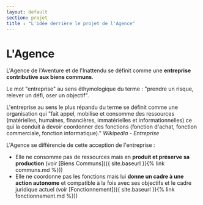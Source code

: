 ```yaml
---
layout: default
section: projet
title : "L'idée derrière le projet de l'Agence"
---
```

# L'Agence

L'Agence de l'Aventure et de l'Inattendu se définit comme une **entreprise contributive aux biens communs**.

Le mot "entreprise" au sens éthymologique du terme : "prendre un risque, relever un défi, oser un objectif".

L'entreprise au sens le plus répandu du terme se définit comme une organisation qui "fait appel, mobilise et consomme des ressources (matérielles, humaines, financières, immatérielles et informationnelles) ce qui la conduit à devoir coordonner des fonctions (fonction d'achat, fonction commerciale, fonction informatique)." *Wikipedia - Entreprise*

L'Agence se différencie de cette acception de l'entreprise :
- Elle ne consomme pas de ressources mais en **produit et préserve sa production** (voir [Biens Communs]({{ site.baseurl }}{% link communs.md %}))
- Elle ne coordonne pas les fonctions mais lui **donne un cadre à une action autonome** et compatible à la fois avec ses objectifs et le cadre juridique actuel (voir [Fonctionnement]({{ site.baseurl }}{% link fonctionnement.md %}))


